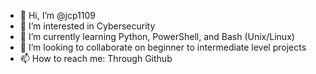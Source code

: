- 👋 Hi, I’m @jcp1109
- 👀 I’m interested in Cybersecurity
- 🌱 I’m currently learning Python, PowerShell, and Bash (Unix/Linux)
- 💞️ I’m looking to collaborate on beginner to intermediate level projects
- 📫 How to reach me: Through Github

<!---
jcp1109/jcp1109 is a ✨ special ✨ repository because its `README.md` (this file) appears on your GitHub profile.
You can click the Preview link to take a look at your changes.
--->
